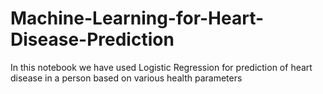 # Machine-Learning-for-Heart-Disease-Prediction
In this notebook we have used Logistic Regression for prediction of heart disease in a person based on various health parameters
